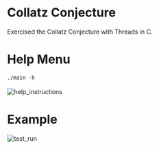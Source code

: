 # Collatz Conjecture
Exercised the Collatz Conjecture with Threads in C.

# Help Menu
`./main -h` <br><br>
![help_instructions](https://user-images.githubusercontent.com/54639928/208359734-978e3de9-ae92-4300-8c14-1d996399f962.png)

# Example
![test_run](https://user-images.githubusercontent.com/54639928/208359919-de076c60-0038-4206-b897-b74df67dc869.png)
